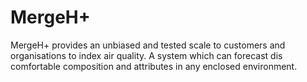 # MergeH+
MergeH+ provides an unbiased and tested scale to customers and organisations to index air quality. A system which can forecast dis comfortable composition and attributes in any enclosed environment.
